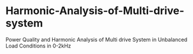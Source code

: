 # Harmonic-Analysis-of-Multi-drive-system
Power Quality and Harmonic Analysis of Multi drive System in Unbalanced Load Conditions in 0-2kHz
